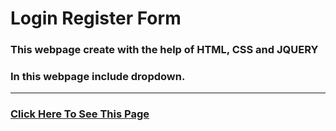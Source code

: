 # Login Register Form
### This webpage create with the help of HTML, CSS and JQUERY
### In this webpage include dropdown.
<hr>

### [Click Here To See This Page]( https://subratgoogle.github.io/login-Register-form/.)
